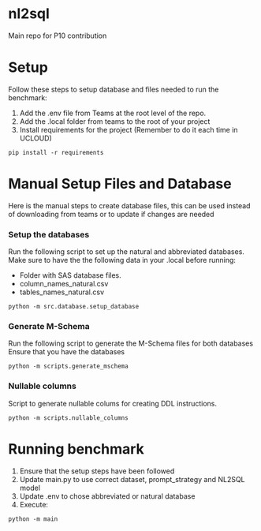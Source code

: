 # nl2sql
Main repo for P10 contribution

# Setup
Follow these steps to setup database and files needed to run the benchmark:
1. Add the .env file from Teams at the root level of the repo.
2. Add the .local folder from teams to the root of your project
3. Install requirements for the project (Remember to do it each time in UCLOUD)
```
pip install -r requirements
```

# Manual Setup Files and Database
Here is the manual steps to create database files, this can be used instead of 
downloading from teams or to update if changes are needed

### Setup the databases
Run the following script to set up the natural and abbreviated databases.
Make sure to have the the following data in your .local before running:
- Folder with SAS database files.
- column_names_natural.csv
- tables_names_natural.csv
```
python -m src.database.setup_database
```

### Generate M-Schema
Run the following script to generate the M-Schema files for both databases
Ensure that you have the databases

```
python -m scripts.generate_mschema
```

### Nullable columns 
Script to generate nullable colums for creating DDL instructions.

```
python -m scripts.nullable_columns
```

# Running benchmark
1. Ensure that the setup steps have been followed
2. Update main.py to use correct dataset, prompt_strategy and NL2SQL model
3. Update .env to chose abbreviated or natural database
4. Execute:
```
python -m main
```
